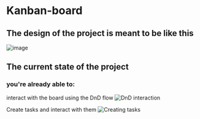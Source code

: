 # Kanban-board
## The design of the project is meant to be like this
![image](https://user-images.githubusercontent.com/17365161/213830831-eb81fa9d-e80c-434f-a05a-56f925e31988.png)

## The current state of the project
### you're already able to: 

interact with the board using the DnD flow
![DnD interaction](https://user-images.githubusercontent.com/17365161/218163817-8ee64394-32f9-4407-8b8a-9fdef6433184.gif)

Create tasks and interact with them
![Creating tasks](https://user-images.githubusercontent.com/17365161/218163637-9a51ae55-34cb-437d-99ce-c42582a315ba.gif)




